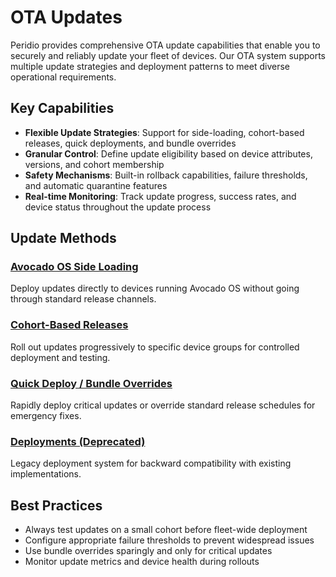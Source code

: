# OTA Updates

Peridio provides comprehensive OTA update capabilities that enable you to securely and reliably update your fleet of devices. Our OTA system supports multiple update strategies and deployment patterns to meet diverse operational requirements.

## Key Capabilities

- **Flexible Update Strategies**: Support for side-loading, cohort-based releases, quick deployments, and bundle overrides
- **Granular Control**: Define update eligibility based on device attributes, versions, and cohort membership
- **Safety Mechanisms**: Built-in rollback capabilities, failure thresholds, and automatic quarantine features
- **Real-time Monitoring**: Track update progress, success rates, and device status throughout the update process

## Update Methods

### [Avocado OS Side Loading](avocado-side-loading)

Deploy updates directly to devices running Avocado OS without going through standard release channels.

### [Cohort-Based Releases](cohort-based-releases)

Roll out updates progressively to specific device groups for controlled deployment and testing.

### [Quick Deploy / Bundle Overrides](quick-deploy-bundle-overrides)

Rapidly deploy critical updates or override standard release schedules for emergency fixes.

### [Deployments (Deprecated)](deployments-deprecated)

Legacy deployment system for backward compatibility with existing implementations.

## Best Practices

- Always test updates on a small cohort before fleet-wide deployment
- Configure appropriate failure thresholds to prevent widespread issues
- Use bundle overrides sparingly and only for critical updates
- Monitor update metrics and device health during rollouts
